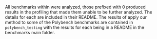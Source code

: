 All benchmarks within were analyzed, those prefixed with 0 produced results in the profiling that made them unable to be further analyzed. The details for each are included in their README. The results of apply our method to some of the Polybench benchmarks are contained in `polybench_testing` with the results for each being in a README in the benchmarks main folder.
